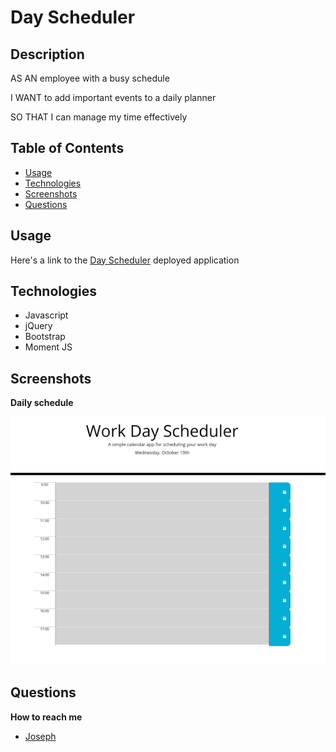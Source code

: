 # Day Scheduler

## Description

AS AN employee with a busy schedule

I WANT to add important events to a daily planner

SO THAT I can manage my time effectively

## Table of Contents

- [Usage](#usage)
- [Technologies](#technologies)
- [Screenshots](#screenshots)
- [Questions](#questions)

## Usage

Here's a link to the <a href="https://joesen-dev.github.io/day-scheduler/">Day Scheduler</a> deployed application

## Technologies

- Javascript
- jQuery
- Bootstrap
- Moment JS

## Screenshots

**Daily schedule**

![day scheduler](./assets/images/app-screenshot.png)

## Questions

**How to reach me**

- <a href="https://github.com/joesen-dev">Joseph</a>
